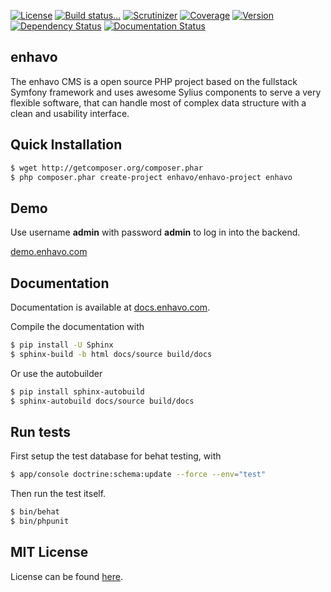 [![License](https://img.shields.io/packagist/l/enhavo/enhavo.svg)](https://packagist.org/packages/enhavo/enhavo)
[![Build status...](https://api.travis-ci.org/enhavo/enhavo.svg)](https://travis-ci.org/enhavo/enhavo)
[![Scrutinizer](https://scrutinizer-ci.com/g/enhavo/enhavo/badges/quality-score.png?b=master)](https://scrutinizer-ci.com/g/enhavo/enhavo)
[![Coverage](https://scrutinizer-ci.com/g/enhavo/enhavo/badges/coverage.png?b=master)](https://scrutinizer-ci.com/g/enhavo/enhavo)
[![Version](https://img.shields.io/packagist/v/enhavo/enhavo.svg)](https://packagist.org/packages/enhavo/enhavo)
[![Dependency Status](https://www.versioneye.com/user/projects/56aa8a367e03c700377df5b0/badge.svg)](https://www.versioneye.com/user/projects/56aa8a367e03c700377df5b0)
[![Documentation Status](https://readthedocs.org/projects/enhavo/badge/?version=latest)](http://enhavo.readthedocs.org/en/latest/?badge=latest)



enhavo
------

The enhavo CMS is a open source PHP project based on the fullstack Symfony framework and uses awesome Sylius components
to serve a very flexible software, that can handle most of complex data structure with a clean and usability interface.

Quick Installation
------------------

```bash
$ wget http://getcomposer.org/composer.phar
$ php composer.phar create-project enhavo/enhavo-project enhavo
```

Demo
----

Use username **admin** with password **admin** to log in into the backend.

[demo.enhavo.com](http://demo.enhavo.com/admin/login)

Documentation
-------------

Documentation is available at [docs.enhavo.com](http://docs.enhavo.com).

Compile the documentation with

```bash
$ pip install -U Sphinx
$ sphinx-build -b html docs/source build/docs
```
Or use the autobuilder

```bash
$ pip install sphinx-autobuild
$ sphinx-autobuild docs/source build/docs
```

Run tests
---------

First setup the test database for behat testing, with

```bash
$ app/console doctrine:schema:update --force --env="test"
```

Then run the test itself.

```bash
$ bin/behat
$ bin/phpunit
```

MIT License
-----------

License can be found [here](https://github.com/enhavo/enhavo/blob/master/LICENSE).